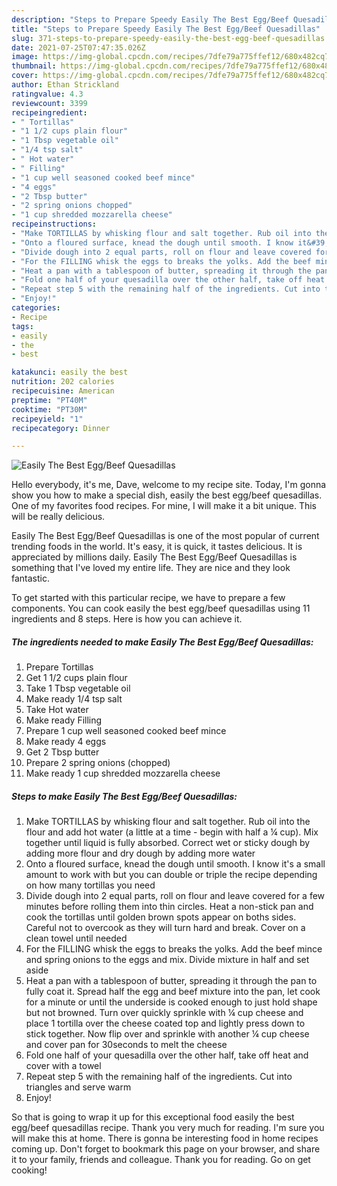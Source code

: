 ```yaml
---
description: "Steps to Prepare Speedy Easily The Best Egg/Beef Quesadillas"
title: "Steps to Prepare Speedy Easily The Best Egg/Beef Quesadillas"
slug: 371-steps-to-prepare-speedy-easily-the-best-egg-beef-quesadillas
date: 2021-07-25T07:47:35.026Z
image: https://img-global.cpcdn.com/recipes/7dfe79a775ffef12/680x482cq70/easily-the-best-eggbeef-quesadillas-recipe-main-photo.jpg
thumbnail: https://img-global.cpcdn.com/recipes/7dfe79a775ffef12/680x482cq70/easily-the-best-eggbeef-quesadillas-recipe-main-photo.jpg
cover: https://img-global.cpcdn.com/recipes/7dfe79a775ffef12/680x482cq70/easily-the-best-eggbeef-quesadillas-recipe-main-photo.jpg
author: Ethan Strickland
ratingvalue: 4.3
reviewcount: 3399
recipeingredient:
- " Tortillas"
- "1 1/2 cups plain flour"
- "1 Tbsp vegetable oil"
- "1/4 tsp salt"
- " Hot water"
- " Filling"
- "1 cup well seasoned cooked beef mince"
- "4 eggs"
- "2 Tbsp butter"
- "2 spring onions chopped"
- "1 cup shredded mozzarella cheese"
recipeinstructions:
- "Make TORTILLAS by whisking flour and salt together. Rub oil into the flour and add hot water (a little at a time - begin with half a ¼ cup). Mix together until liquid is fully absorbed. Correct wet or sticky dough by adding more flour and dry dough by adding more water"
- "Onto a floured surface, knead the dough until smooth. I know it&#39;s a small amount to work with but you can double or triple the recipe depending on how many tortillas you need"
- "Divide dough into 2 equal parts, roll on flour and leave covered for a few minutes before rolling them into thin circles. Heat a non-stick pan and cook the tortillas until golden brown spots appear on boths sides. Careful not to overcook as they will turn hard and break. Cover on a clean towel until needed"
- "For the FILLING whisk the eggs to breaks the yolks. Add the beef mince and spring onions to the eggs and mix. Divide mixture in half and set aside"
- "Heat a pan with a tablespoon of butter, spreading it through the pan to fully coat it. Spread half the egg and beef mixture into the pan, let cook for a minute or until the underside is cooked enough to just hold shape but not browned. Turn over quickly sprinkle with ¼ cup cheese and place 1 tortilla over the cheese coated top and lightly press down to stick together. Now flip over and sprinkle with another ¼ cup cheese and cover pan for 30seconds to melt the cheese"
- "Fold one half of your quesadilla over the other half, take off heat and cover with a towel"
- "Repeat step 5 with the remaining half of the ingredients. Cut into triangles and serve warm"
- "Enjoy!"
categories:
- Recipe
tags:
- easily
- the
- best

katakunci: easily the best 
nutrition: 202 calories
recipecuisine: American
preptime: "PT40M"
cooktime: "PT30M"
recipeyield: "1"
recipecategory: Dinner

---
```



![Easily The Best Egg/Beef Quesadillas](https://img-global.cpcdn.com/recipes/7dfe79a775ffef12/680x482cq70/easily-the-best-eggbeef-quesadillas-recipe-main-photo.jpg)

Hello everybody, it's me, Dave, welcome to my recipe site. Today, I'm gonna show you how to make a special dish, easily the best egg/beef quesadillas. One of my favorites food recipes. For mine, I will make it a bit unique. This will be really delicious.

Easily The Best Egg/Beef Quesadillas is one of the most popular of current trending foods in the world. It's easy, it is quick, it tastes delicious. It is appreciated by millions daily. Easily The Best Egg/Beef Quesadillas is something that I've loved my entire life. They are nice and they look fantastic.




To get started with this particular recipe, we have to prepare a few components. You can cook easily the best egg/beef quesadillas using 11 ingredients and 8 steps. Here is how you can achieve it.

<!--inarticleads1-->

##### The ingredients needed to make Easily The Best Egg/Beef Quesadillas:

1. Prepare  Tortillas
1. Get 1 1/2 cups plain flour
1. Take 1 Tbsp vegetable oil
1. Make ready 1/4 tsp salt
1. Take  Hot water
1. Make ready  Filling
1. Prepare 1 cup well seasoned cooked beef mince
1. Make ready 4 eggs
1. Get 2 Tbsp butter
1. Prepare 2 spring onions (chopped)
1. Make ready 1 cup shredded mozzarella cheese




<!--inarticleads2-->

##### Steps to make Easily The Best Egg/Beef Quesadillas:

1. Make TORTILLAS by whisking flour and salt together. Rub oil into the flour and add hot water (a little at a time - begin with half a ¼ cup). Mix together until liquid is fully absorbed. Correct wet or sticky dough by adding more flour and dry dough by adding more water
1. Onto a floured surface, knead the dough until smooth. I know it&#39;s a small amount to work with but you can double or triple the recipe depending on how many tortillas you need
1. Divide dough into 2 equal parts, roll on flour and leave covered for a few minutes before rolling them into thin circles. Heat a non-stick pan and cook the tortillas until golden brown spots appear on boths sides. Careful not to overcook as they will turn hard and break. Cover on a clean towel until needed
1. For the FILLING whisk the eggs to breaks the yolks. Add the beef mince and spring onions to the eggs and mix. Divide mixture in half and set aside
1. Heat a pan with a tablespoon of butter, spreading it through the pan to fully coat it. Spread half the egg and beef mixture into the pan, let cook for a minute or until the underside is cooked enough to just hold shape but not browned. Turn over quickly sprinkle with ¼ cup cheese and place 1 tortilla over the cheese coated top and lightly press down to stick together. Now flip over and sprinkle with another ¼ cup cheese and cover pan for 30seconds to melt the cheese
1. Fold one half of your quesadilla over the other half, take off heat and cover with a towel
1. Repeat step 5 with the remaining half of the ingredients. Cut into triangles and serve warm
1. Enjoy!




So that is going to wrap it up for this exceptional food easily the best egg/beef quesadillas recipe. Thank you very much for reading. I'm sure you will make this at home. There is gonna be interesting food in home recipes coming up. Don't forget to bookmark this page on your browser, and share it to your family, friends and colleague. Thank you for reading. Go on get cooking!
